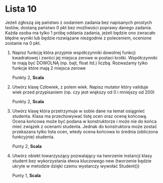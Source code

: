 Lista 10
==========

Jeżeli zgłoszą się państwo z oodaniem zadania bez napisanych prostych testów, dostaną państwo 0 pkt bez możliwości poprawy danego zadania. 
Każda osoba ma tylko 1 próbę oddania zadania, jeżeli będzie ono zwracało błędne wyniki lub będzie rozwiązane niezgodnie z poleceniem, ocenione zostanie na 0 pkt.

1. Napisz funkcję która przyjmie współczynniki dowolnej funkcji kwadratowej i zwróci jej miejsca zerowe w postaci krotki. Współczynniki te mają być DOWOLNĄ (np. bajt, float itd.) liczbą.
	Rozważamy tylko funkcje które mają 2 miejsca zerowe

	Punkty 2, **Scala**

2. Utwórz klasę Człowiek, z polem wiek. Napisz mutator który validuje wiek przed przypisaniem (np. czy jest większy od 0 i mniejszy od 200)

	Punkty 2, **Scala**

3. Utwórz klasę która przetrzymuje w sobie dane na temat osiągnieć studenta. Klasa ma przechowywać listę ocen oraz ocenę końcową. Ocena końcowa może być podana w konstruktorze i może nie do końca mieć związek z ocenami studenta. Jednak do konstruktora może zostać przekazana tylko lista ocen, wtedy ocena końcowa to średnia (obliczona funkcyjnie) studenta.

	Punty 2, **Scala**

4. Utwórz obiekt towarzyszący pozwalający na tworzenie instancji klasy student bez wykorzystania słwoa kluczowego new (tworzenie będzie ukryte w metodzie dzięki czemu wystarczy wywołać Student())

	Punty 1, **Scala**



